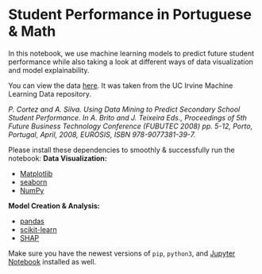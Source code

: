 # Student Performance in Portuguese & Math
In this notebook, we use machine learning models to predict future student performance while also taking a look at different ways of data visualization and model explainability. 

You can view the data <a href ="https://archive.ics.uci.edu/ml/datasets/Student+Performance">here</a>. It was taken from the UC Irvine Machine Learning Data repository.

*P. Cortez and A. Silva. Using Data Mining to Predict Secondary School Student Performance. In A. Brito and J. Teixeira Eds., Proceedings of 5th Future Business Technology Conference (FUBUTEC 2008) pp. 5-12, Porto, Portugal, April, 2008, EUROSIS, ISBN 978-9077381-39-7.*

Please install these dependencies to smoothly & successfully run the notebook: 
**Data Visualization:**
* <a href="https://matplotlib.org/">Matplotlib</a>
* <a href="https://seaborn.pydata.org/">seaborn</a>
* <a href="https://numpy.org/">NumPy</a>

**Model Creation & Analysis:**
* <a href="https://pandas.pydata.org/">pandas</a>
* <a href="https://scikit-learn.org/stable/">scikit-learn</a>
* <a href="https://shap.readthedocs.io/en/latest/index.html">SHAP</a>

Make sure you have the newest versions of ```pip```, ```python3```, and <a href="https://jupyter.org/">Jupyter Notebook</a> installed as well. 